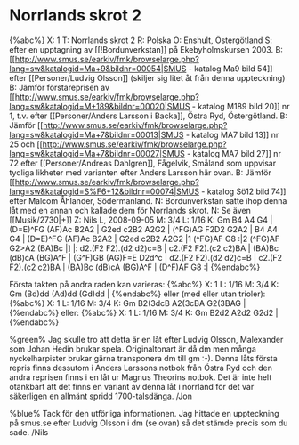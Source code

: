# Norrlands skrot 2

{%abc%}
X: 1
T: Norrlands skrot 2
R: Polska
O: Enshult, Östergötland
S: efter en upptagning av [[!Bordunverkstan]] på Ekebyholmskursen 2003.
B: [[http://www.smus.se/earkiv/fmk/browselarge.php?lang=sw&katalogid=Ma+9&bildnr=00054|SMUS - katalog Ma9 bild 54]] efter [[Personer/Ludvig Olsson]] (skiljer sig litet åt från denna uppteckning)
B: Jämför förstareprisen av [[http://www.smus.se/earkiv/fmk/browselarge.php?lang=sw&katalogid=M+189&bildnr=00020|SMUS - katalog M189 bild 20]] nr 1, t.v. efter [[Personer/Anders Larsson i Backa]], Östra Ryd, Östergötland.
B: Jämför [[http://www.smus.se/earkiv/fmk/browselarge.php?lang=sw&katalogid=Ma+7&bildnr=00013|SMUS - katalog MA7 bild 13]] nr 25 och [[http://www.smus.se/earkiv/fmk/browselarge.php?lang=sw&katalogid=Ma+7&bildnr=00027|SMUS - katalog MA7 bild 27]] nr 72 efter [[Personer/Andreas Dahlgren]], Fågelvik, Småland som uppvisar tydliga likheter med varianten efter Anders Larsson här ovan.
B: Jämför [[http://www.smus.se/earkiv/fmk/browselarge.php?lang=sw&katalogid=S%F6+12&bildnr=00074|SMUS - katalog Sö12 bild 74]] efter Malcom Åhlander, Södermanland.
N: Bordunverkstan satte ihop denna låt med en annan och kallade dem för Norrlands skrot.
N: Se även [[Musik/2730|+]]
Z: Nils L, 2008-09-05
M: 3/4
L: 1/16
K: Gm
B4 A4 G4       | (D=E)^FG (AF)Ac B2A2 | G2ed c2B2 A2G2 | (^FG)AG F2D2 G2A2 |
B4 A4 G4     |  (D=E)^FG (AF)Ac B2A2 | G2ed c2B2 A2G2 |1 (^FG)AF G8 :|2 (^FG)AF G2>A2 (BA)Bc |]
|: d2.(F2 F2).(d2 d2)c=B | c2.(F2 F2).(c2 c2)BA | (BA)Bc (dB)cA (BG)A^F | (G^F)GB (AG)F=E D2d^c |
   d2.(F2 F2).(d2 d2)c=B | c2.(F2 F2).(c2 c2)BA | (BA)Bc (dB)cA (BG)A^F | (D^F)AF G8 :|
{%endabc%}

Första takten på andra raden kan varieras:
{%abc%}
X: 1
L: 1/16
M: 3/4
K: Gm
(Bd)dd (Ad)dd (Gd)dd |
{%endabc%}
eller (med eller utan trioler):
{%abc%}
X: 1
L: 1/16
M: 3/4
K: Gm
B2(3dcB A2(3cBA G2(3BAG |
{%endabc%}
eller:
{%abc%}
X: 1
L: 1/16
M: 3/4
K: Gm
B2d2 A2d2 G2d2 |
{%endabc%}

%green% Jag skulle tro att detta är en låt efter Ludvig Olsson, Malexander som Johan Hedin brukar spela. Originaltonart är då dm men många nyckelharpister brukar gärna transponera dm till gm :-). Denna låts första repris finns dessutom i Anders Larssons notbok från Östra Ryd och den andra reprisen finns i en låt ur Magnus Theorins notbok. Det är inte helt otänkbart att det finns en variant av denna låt i norrland för det var säkerligen en allmänt spridd 1700-talsdänga. /Jon

%blue% Tack för den utförliga informationen. Jag hittade en uppteckning på smus.se efter Ludvig Olsson i dm (se ovan) så det stämde precis som du sade. /Nils
